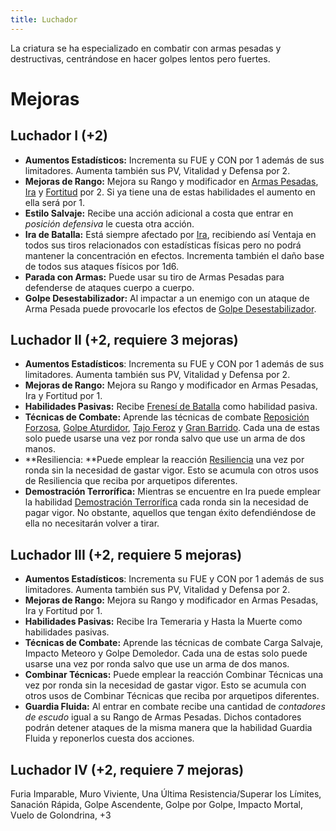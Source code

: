 ```yaml
---
title: Luchador
---
```


La criatura se ha especializado en combatir con armas pesadas y destructivas, centrándose en hacer golpes lentos pero fuertes. 

# Mejoras

## Luchador I (+2)

- **Aumentos Estadísticos:** Incrementa su FUE y CON por 1 además de sus limitadores. Aumenta también sus PV, Vitalidad y Defensa por 2.
- **Mejoras de Rango:** Mejora su Rango y modificador en [Armas Pesadas](../../rangos/armas/pesadas.md), [Ira](../../rangos/combate/ira.md) y [Fortitud](../../rangos/combate/fortitud.md) por 2. Si ya tiene una de estas habilidades el aumento en ella será por 1. 
- **Estilo Salvaje:** Recibe una acción adicional a costa que entrar en *posición defensiva* le cuesta otra acción.
- **Ira de Batalla:** Está siempre afectado por [Ira](../../rangos/combate/ira.md#ira-de-combate), recibiendo así Ventaja en todos sus tiros relacionados con estadísticas físicas pero no podrá mantener la concentración en efectos. Incrementa también el daño base de todos sus ataques físicos por 1d6.
- **Parada con Armas:** Puede usar su tiro de Armas Pesadas para defenderse de ataques cuerpo a cuerpo.
- **Golpe Desestabilizador:** Al impactar a un enemigo con un ataque de Arma Pesada puede provocarle los efectos de [Golpe Desestabilizador](../../rangos/armas/pesadas.md#golpe-desestabilizador).  

## Luchador II (+2, requiere 3 mejoras)

- **Aumentos Estadísticos**: Incrementa su FUE y CON por 1 además de sus limitadores. Aumenta también sus PV, Vitalidad y Defensa por 2.
- **Mejoras de Rango:** Mejora su Rango y modificador en Armas Pesadas, Ira y Fortitud por 1.
- **Habilidades Pasivas:** Recibe [Frenesí de Batalla](../../rangos/combate/ira.md#frenesí-de-batalla) como habilidad pasiva. 
- **Técnicas de Combate:** Aprende las técnicas de combate [Reposición Forzosa](../../rangos/armas/pesadas.md#reposición-forzosa), [Golpe Aturdidor](../../rangos/armas/pesadas.md#golpe-aturdidor), [Tajo Feroz](../../rangos/armas/pesadas.md#tajo-feroz) y [Gran Barrido](../../rangos/armas/pesadas.md#gran-barrido). Cada una de estas solo puede usarse una vez por ronda salvo que use un arma de dos manos.
- **Resiliencia: **Puede emplear la reacción [Resiliencia](../../rangos/combate/fortitud.md#resiliencia) una vez por ronda sin la necesidad de gastar vigor. Esto se acumula con otros usos de Resiliencia que reciba por arquetipos diferentes.
- **Demostración Terrorífica:** Mientras se encuentre en Ira puede emplear la habilidad [Demostración Terrorífica](../../rangos/combate/ira.md#demostración-terrorífica) cada ronda sin la necesidad de pagar vigor. No obstante, aquellos que tengan éxito defendiéndose de ella no necesitarán volver a tirar.

## Luchador III (+2, requiere 5 mejoras)

- **Aumentos Estadísticos**: Incrementa su FUE y CON por 1 además de sus limitadores. Aumenta también sus PV, Vitalidad y Defensa por 2.
- **Mejoras de Rango:** Mejora su Rango y modificador en Armas Pesadas, Ira y Fortitud por 1.
- **Habilidades Pasivas:** Recibe Ira Temeraria y Hasta la Muerte como habilidades pasivas. 
- **Técnicas de Combate:** Aprende las técnicas de combate Carga Salvaje, Impacto Meteoro y Golpe Demoledor. Cada una de estas solo puede usarse una vez por ronda salvo que use un arma de dos manos.
- **Combinar Técnicas:** Puede emplear la reacción Combinar Técnicas una vez por ronda sin la necesidad de gastar vigor. Esto se acumula con otros usos de Combinar Técnicas que reciba por arquetipos diferentes.
- **Guardia Fluida:** Al entrar en combate recibe una cantidad de *contadores de escudo* igual a su Rango de Armas Pesadas. Dichos contadores podrán detener ataques de la misma manera que la habilidad Guardia Fluida y reponerlos cuesta dos acciones.

## Luchador IV (+2, requiere 7 mejoras)

Furia Imparable, Muro Viviente, Una Última Resistencia/Superar los Límites, Sanación Rápida, Golpe Ascendente, Golpe por Golpe, Impacto Mortal, Vuelo de Golondrina, +3 

